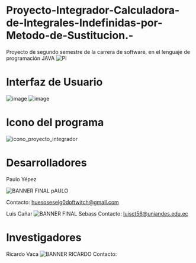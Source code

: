 # Proyecto-Integrador-Calculadora-de-Integrales-Indefinidas-por-Metodo-de-Sustitucion.-
Proyecto de segundo semestre de la carrera de software, en el lenguaje de programación JAVA 
![PI](https://user-images.githubusercontent.com/110338321/182045680-20d760aa-ef53-42c9-86c8-06a10a29de80.jpg)
# Interfaz de Usuario
![image](https://user-images.githubusercontent.com/110338321/182045737-397e992a-a141-4f6e-9504-bdc63f3bc17b.png)
![image](https://user-images.githubusercontent.com/110338321/182045759-fb53f7ec-dc7d-4717-95a9-623466df0c80.png)
# Icono del programa 
![icono_proyecto_integrador](https://user-images.githubusercontent.com/110338321/182045656-4a038d3a-603c-45c0-9afa-35437efadb52.png)
# Desarrolladores
Paulo Yépez

![BANNER FINAL pAULO](https://user-images.githubusercontent.com/110338321/182045497-ee52a961-0c2f-41d1-aea9-7b31ad4b7e7b.png)

Contacto: huesoseselg0doftwitch@gmail.com

Luis Cañar
![BANNER FINAL Sebass](https://user-images.githubusercontent.com/110338321/182045462-d7e7ddb7-c96b-48cc-a7f3-dc969bc0ed8c.png)
Contacto: luisct56@uniandes.edu.ec

# Investigadores 
Ricardo Vaca
![BANNER RICARDO](https://user-images.githubusercontent.com/110338321/182045519-267cbc87-0c65-4c90-b18b-f0ac067b4321.png)
Contacto: 
